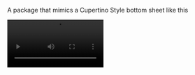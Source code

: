 A package that mimics a Cupertino Style bottom sheet like this

<video src="https://github.com/caseyryan/images/blob/master/cupertino_bottom_sheet/cupertino_bottomsheet.mp4?raw=true" width="220" />

Unlike existing packages that can mimic the same behavior flutter_cupernino_bottom_sheet does not require
a scaffold for this purpose and can be used from any place and any time. 
You don't have to use any special code except for wrapping your MaterialApp 
with CupertinoBottomSheetRepaintBoundary() at the beginning. And that's it. 
That simple. You don't even need a specific context for it to work 

## How it works. 
It's very simple. Internally it uses a repaint boundary to create a screenshot 
of the whole screen and make a RawImage out of it. So it doesn't matter if the 
previous route maintains its state or not. It doesn't really need to know 
anything about the previous route as it uses a screenshot instead of a widget 
snapshot

## Getting started

import the package where you initialize your app

```dart
import 'package:flutter_cupernino_bottom_sheet/flutter_cupernino_bottom_sheet.dart';
```

And then wrap your MaterialApp or whatever type you use with CupertinoBottomSheetRepaintBoundary

```dart
void main() {
  runApp(const MyApp());
}

class MyApp extends StatelessWidget {
  const MyApp({super.key});

  @override
  Widget build(BuildContext context) {
    return CupertinoBottomSheetRepaintBoundary(
      child: MaterialApp(
        ...
      ),
    );
  }
}
```
This will provide a necessary RenderRepaintBoundary for the library to work. 

Then you can use a Navigator to push this route like this:
```dart
Navigator.of(context).push(
    CupertinoBottomSheetRoute(
        args: const CupertinoBottomSheetRouteArgs(
            swipeSettings: SwipeSettings(
            canCloseBySwipe: true,
            ),
        ),
        builder: (context) {
            return const TestPage();
        },
    ),
);
```

###  Want less code? No problem.

Pass a cupertinoBottomSheetNavigatorKey to your App initialization

```dart 
@override
Widget build(BuildContext context) {
  return CupertinoBottomSheetRepaintBoundary(
    child: MaterialApp(
      navigatorKey: cupertinoBottomSheetNavigatorKey,
      ...
    ),
  );
}
```

And then call openCupertinoBottomSheet() from any place, regardless of context

```dart
openCupertinoBottomSheet(builder: (c) {
    return const TestPage();
});
```
